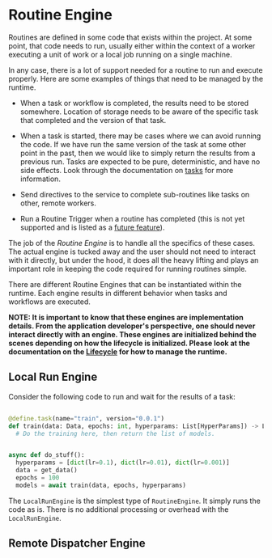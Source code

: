 # Routine Engine

Routines are defined in some code that exists within the project. At some point,
that code needs to run, usually either within the context of a worker executing
a unit of work or a local job running on a single machine.

In any case, there is a lot of support needed for a routine to run and
execute properly. Here are some examples of things that need to be managed
by the runtime.

- When a task or workflow is completed, the results need to be stored
  somewhere. Location of storage needs to be aware of the specific task that
  completed and the version of that task.

- When a task is started, there may be cases where we can avoid running the
  code. If we have run the same version of the task at some other point in the
  past, then we would like to simply return the results from a previous run.
  Tasks are expected to be pure, deterministic, and have no side effects. Look
  through the documentation on [tasks](./Task.md) for more information.

- Send directives to the service to complete sub-routines like tasks on other,
  remote workers.

- Run a Routine Trigger when a routine has completed (this is not yet supported
  and is listed as a [future feature](./Routine-Triggers.md)).

The job of the _Routine Engine_ is to handle all the specifics of these cases.
The actual engine is tucked away and the user should not need to interact with
it directly, but under the hood, it does all the heavy lifting and plays an
important role in keeping the code required for running routines simple.

There are different Routine Engines that can be instantiated within the
runtime. Each engine results in different behavior when tasks and workflows
are executed.

**NOTE: It is important to know that these engines are implementation details.
From the application developer's perspective, one should never interact
directly with an engine. These engines are initialized behind the scenes
depending on how the lifecycle is initialized. Please look at the documentation
on the [Lifecycle](./Lifecycle.md) for how to manage the runtime.**

## Local Run Engine

Consider the following code to run and wait for the results of a task:

```python

@define.task(name="train", version="0.0.1")
def train(data: Data, epochs: int, hyperparams: List[HyperParams]) -> List[Model]:
  # Do the training here, then return the list of models.


async def do_stuff():
  hyperparams = [dict(lr=0.1), dict(lr=0.01), dict(lr=0.001)]
  data = get_data()
  epochs = 100
  models = await train(data, epochs, hyperparams)

```

The `LocalRunEngine` is the simplest type of `RoutineEngine`. It simply
runs the code as is. There is no additional processing or overhead with the
`LocalRunEngine`.

## Remote Dispatcher Engine
